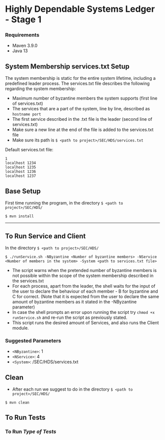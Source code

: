 # Highly Dependable Systems Ledger - Stage 1

### Requirements

- Maven 3.9.0
- Java 13

## System Membership services.txt Setup
The system membership is static for the entire system lifetime, including a predefined leader process.
The services.txt file describes the following regarding the system membership:
- Maximum number of byzantine members the system supports (first line of services.txt)
- The services that are a part of the system, line by line, described as ```hostname port```
- The first service described in the .txt file is the leader (second line of services.txt)
- Make sure a new line at the end of the file is added to the services.txt file
- Make sure its path is ```$ <path to project>/SEC/HDS/services.txt```

Default services.txt file:

```agsl
1
localhost 1234
localhost 1235
localhost 1236
localhost 1237

```

## Base Setup

First time running the program, in the directory ```$ <path to project>/SEC/HDS/```
```shell
$ mvn install
```

---

## To Run Service and Client

In the directory ```$ <path to project>/SEC/HDS/```
```shell
$ ./runService.sh -NByzantine <Number of byzantine members> -NService <Number of members in the system> -System <path to services.txt file>
```

- The script warns when the pretended number of byzantine members is not possible within the scope of the system membership described in the services.txt
- For each process, apart from the leader, the shell waits for the input of the user to declare the behaviour of each member - B for byzantine and C for correct. (Note that it is expected from the user to declare the same amount of byzantine members as it stated in the -NByzantine parameter)
- In case the shell prompts an error upon running the script try ```chmod +x runService.sh``` and re-run the script as previously stated.
- This script runs the desired amount of Services, and also runs the Client module.

### Suggested Parameters

- `<NByzantine>`: 1
- `<NService>`: 4
- `<System>`: <path of user>/SEC/HDS/services.txt

## Clean

- After each run we suggest to do in the directory ```$ <path to project>/SEC/HDS/```
```shell
$ mvn clean
```

## To Run Tests

### To Run *Type of Tests*